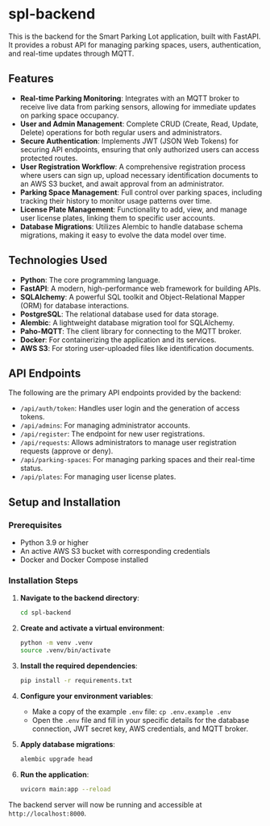 # spl-backend

This is the backend for the Smart Parking Lot application, built with FastAPI. It provides a robust API for managing parking spaces, users, authentication, and real-time updates through MQTT.

## Features

- **Real-time Parking Monitoring**: Integrates with an MQTT broker to receive live data from parking sensors, allowing for immediate updates on parking space occupancy.
- **User and Admin Management**: Complete CRUD (Create, Read, Update, Delete) operations for both regular users and administrators.
- **Secure Authentication**: Implements JWT (JSON Web Tokens) for securing API endpoints, ensuring that only authorized users can access protected routes.
- **User Registration Workflow**: A comprehensive registration process where users can sign up, upload necessary identification documents to an AWS S3 bucket, and await approval from an administrator.
- **Parking Space Management**: Full control over parking spaces, including tracking their history to monitor usage patterns over time.
- **License Plate Management**: Functionality to add, view, and manage user license plates, linking them to specific user accounts.
- **Database Migrations**: Utilizes Alembic to handle database schema migrations, making it easy to evolve the data model over time.

## Technologies Used

- **Python**: The core programming language.
- **FastAPI**: A modern, high-performance web framework for building APIs.
- **SQLAlchemy**: A powerful SQL toolkit and Object-Relational Mapper (ORM) for database interactions.
- **PostgreSQL**: The relational database used for data storage.
- **Alembic**: A lightweight database migration tool for SQLAlchemy.
- **Paho-MQTT**: The client library for connecting to the MQTT broker.
- **Docker**: For containerizing the application and its services.
- **AWS S3**: For storing user-uploaded files like identification documents.

## API Endpoints

The following are the primary API endpoints provided by the backend:

- `/api/auth/token`: Handles user login and the generation of access tokens.
- `/api/admins`: For managing administrator accounts.
- `/api/register`: The endpoint for new user registrations.
- `/api/requests`: Allows administrators to manage user registration requests (approve or deny).
- `/api/parking-spaces`: For managing parking spaces and their real-time status.
- `/api/plates`: For managing user license plates.

## Setup and Installation

### Prerequisites

- Python 3.9 or higher
- An active AWS S3 bucket with corresponding credentials
- Docker and Docker Compose installed

### Installation Steps

1.  **Navigate to the backend directory**:
    ```bash
    cd spl-backend
    ```

2.  **Create and activate a virtual environment**:
    ```bash
    python -m venv .venv
    source .venv/bin/activate
    ```

3.  **Install the required dependencies**:
    ```bash
    pip install -r requirements.txt
    ```

4.  **Configure your environment variables**:
    - Make a copy of the example `.env` file: `cp .env.example .env`
    - Open the `.env` file and fill in your specific details for the database connection, JWT secret key, AWS credentials, and MQTT broker.

5.  **Apply database migrations**:
    ```bash
    alembic upgrade head
    ```

6.  **Run the application**:
    ```bash
    uvicorn main:app --reload
    ```

The backend server will now be running and accessible at `http://localhost:8000`.
